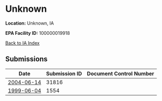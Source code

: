 # Unknown

**Location:** Unknown, IA

**EPA Facility ID:** 100000019918

[Back to IA Index](../../index.md)

## Submissions

| Date | Submission ID | Document Control Number |
|------|--------------|-------------------------|
| [2004-06-14](submissions/31816.md) | 31816 |  |
| [1999-06-04](submissions/1554.md) | 1554 |  |
